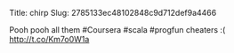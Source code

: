 Title: chirp
Slug: 2785133ec48102848c9d712def9a4466

Pooh pooh all them #Coursera #scala #progfun cheaters :( <a href="http://t.co/Km7o0W1a">http://t.co/Km7o0W1a</a>
